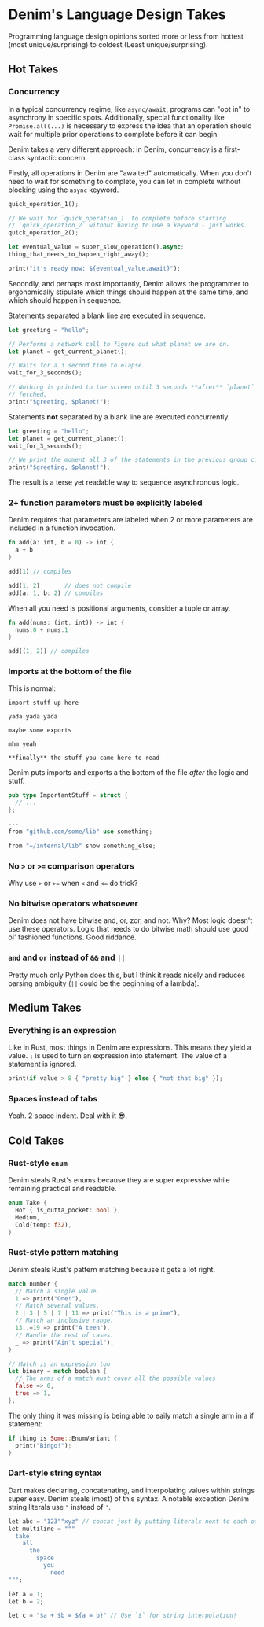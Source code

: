# Denim's Language Design Takes

Programming language design opinions sorted more or less from hottest (most
unique/surprising) to coldest (Least unique/surprising).

## Hot Takes

### Concurrency

In a typical concurrency regime, like `async/await`, programs can "opt in" to
asynchrony in specific spots. Additionally, special functionality like
`Promise.all(...)` is necessary to express the idea that an operation should
wait for multiple prior operations to complete before it can begin.

Denim takes a very different approach: in Denim, concurrency is a first-class
syntactic concern.

Firstly, all operations in Denim are "awaited" automatically. When you don't
need to wait for something to complete, you can let in complete without blocking
using the `async` keyword.

```rust
quick_operation_1();

// We wait for `quick_operation_1` to complete before starting
// `quick_operation_2` without having to use a keyword - just works.
quick_operation_2();

let eventual_value = super_slow_operation().async;
thing_that_needs_to_happen_right_away();

print("it's ready now: ${eventual_value.await}");
```

Secondly, and perhaps most importantly, Denim allows the programmer to
ergonomically stipulate which things should happen at the same time, and which
should happen in sequence.

Statements separated a blank line are executed in sequence.

```rust
let greeting = "hello";

// Performs a network call to figure out what planet we are on.
let planet = get_current_planet();

// Waits for a 3 second time to elapse.
wait_for_3_seconds();

// Nothing is printed to the screen until 3 seconds **after** `planet` is
// fetched.
print("$greeting, $planet!");
```

Statements **not** separated by a blank line are executed concurrently.

```rust
let greeting = "hello";
let planet = get_current_planet();
wait_for_3_seconds();

// We print the moment all 3 of the statements in the previous group complete.
print("$greeting, $planet!");
```

The result is a terse yet readable way to sequence asynchronous logic.

### 2+ function parameters must be explicitly labeled

Denim requires that parameters are labeled when 2 or more parameters are
included in a function invocation.

```rust
fn add(a: int, b = 0) -> int {
  a + b
}

add(1) // compiles

add(1, 2)       // does not compile
add(a: 1, b: 2) // compiles
```

When all you need is positional arguments, consider a tuple or array.

```rust
fn add(nums: (int, int)) -> int {
  nums.0 + nums.1
}

add((1, 2)) // compiles
```

### Imports at the bottom of the file

This is normal:

```
import stuff up here

yada yada yada

maybe some exports

mhm yeah

**finally** the stuff you came here to read
```

Denim puts imports and exports a the bottom of the file _after_ the logic and
stuff.

```rust
pub type ImportantStuff = struct {
  // ...
};

---
from "github.com/some/lib" use something;

from "~/internal/lib" show something_else;

```

### No `>` or `>=` comparison operators

Why use `>` or `>=` when `<` and `<=` do trick?

### No bitwise operators whatsoever

Denim does not have bitwise and, or, zor, and not. Why? Most logic doesn't use
these operators. Logic that needs to do bitwise math should use good ol'
fashioned functions. Good riddance.

### `and` and `or` instead of `&&` and `||`

Pretty much only Python does this, but I think it reads nicely and reduces
parsing ambiguity (`||` could be the beginning of a lambda).

## Medium Takes

### Everything is an expression

Like in Rust, most things in Denim are expressions. This means they yield a
value. `;` is used to turn an expression into statement. The value of a
statement is ignored.

```rust
print(if value > 8 { "pretty big" } else { "not that big" });
```

### Spaces instead of tabs

Yeah. 2 space indent. Deal with it 😎.

## Cold Takes

### Rust-style `enum`

Denim steals Rust's enums because they are super expressive while remaining
practical and readable.

```rust
enum Take {
  Hot { is_outta_pocket: bool },
  Medium,
  Cold(temp: f32),
}
```

### Rust-style pattern matching

Denim steals Rust's pattern matching because it gets a lot right.

```rust
match number {
  // Match a single value.
  1 => print("One!"),
  // Match several values.
  2 | 3 | 5 | 7 | 11 => print("This is a prime"),
  // Match an inclusive range.
  13..=19 => print("A teen"),
  // Handle the rest of cases.
  _ => print("Ain't special"),
}

// Match is an expression too
let binary = match boolean {
  // The arms of a match must cover all the possible values
  false => 0,
  true => 1,
};
```

The only thing it was missing is being able to eaily match a single arm in a if
statement:

```rust
if thing is Some::EnumVariant {
  print("Bingo!");
}
```

### Dart-style string syntax

Dart makes declaring, concatenating, and interpolating values within strings
super easy. Denim steals (most) of this syntax. A notable exception Denim string
literals use `"` instead of `'`.

```dart
let abc = "123""xyz" // concat just by putting literals next to each other.
let multiline = """
  take
    all
      the
        space
          you
            need
""";

let a = 1;
let b = 2;

let c = "$a + $b = ${a = b}" // Use `$` for string interpolation!
```
